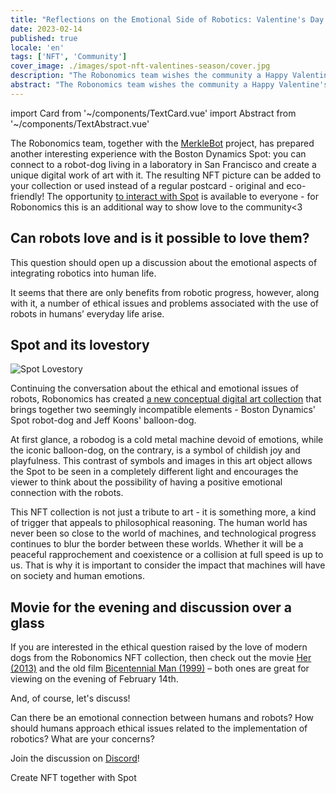 ```yaml
---
title: "Reflections on the Emotional Side of Robotics: Valentine's Day Limited NFT Collection"
date: 2023-02-14
published: true
locale: 'en'
tags: ['NFT', 'Community']
cover_image: ./images/spot-nft-valentines-season/cover.jpg
description: "The Robonomics team wishes the community a Happy Valentine's Day! Today, we all have one more reason to talk about our feelings, to express love and gratitude, to give something sweet and pleasant to our soulmate, friend - to whomever our heart desires."
abstract: "The Robonomics team wishes the community a Happy Valentine's Day! Today, we all have one more reason to talk about our feelings, to express love and gratitude, to give something sweet and pleasant to our soulmate, friend - to whomever our heart desires."
---
```

import Card from '~/components/TextCard.vue'
import Abstract from '~/components/TextAbstract.vue'

The Robonomics team, together with the [MerkleBot](https://merklebot.com/) project, has prepared another interesting experience with the Boston Dynamics Spot: you can connect to a robot-dog living in a laboratory in San Francisco and create a unique digital work of art with it. The resulting NFT picture can be added to your collection or used instead of a regular postcard - original and eco-friendly! The opportunity [to interact with Spot](https://spot.merklebot.com/) is available to everyone - for Robonomics this is an additional way to show love to the community<3

## Can robots love and is it possible to love them?

This question should open up a discussion about the emotional aspects of integrating robotics into human life.

<Abstract :style="{marginBottom: '2rem'}" class="post_abstract"  :text="`<b>Robotics</b> is a rapidly developing field of science that allows people to create machines that can safely exist in a complex human world, interact with its inhabitants (humans and other machines), perform some useful actions, usually aimed at improving the humans’ quality of life and in some way to simplify it.`" />

It seems that there are only benefits from robotic progress, however, along with it, a number of ethical issues and problems associated with the use of robots in humans’ everyday life arise.

## Spot and its lovestory

![Spot Lovestory](./images/spot-nft-valentines-season/spot_lovestory.png)

Continuing the conversation about the ethical and emotional issues of robots, Robonomics has created [a new conceptual digital art collection](https://singular.app/collectibles/kusama/b437f70371c8622e02-MBVD-2023/16627505-b437f70371c8622e02-MBVD-2023-MBVD-2023-00000006) that brings together two seemingly incompatible elements - Boston Dynamics' Spot robot-dog and Jeff Koons' balloon-dog.

At first glance, a robodog is a cold metal machine devoid of emotions, while the iconic balloon-dog, on the contrary, is a symbol of childish joy and playfulness. This contrast of symbols and images in this art object allows the Spot to be seen in a completely different light and encourages the viewer to think about the possibility of having a positive emotional connection with the robots.

This NFT collection is not just a tribute to art - it is something more, a kind of trigger that appeals to philosophical reasoning. The human world has never been so close to the world of machines, and technological progress continues to blur the border between these worlds. Whether it will be a peaceful rapprochement and coexistence or a collision at full speed is up to us. That is why it is important to consider the impact that machines will have on society and human emotions.

## Movie for the evening and discussion over a glass

If you are interested in the ethical question raised by the love of modern dogs from the Robonomics NFT collection, then check out the movie [Her (2013)](https://www.imdb.com/title/tt1798709/) and the old film [Bicentennial Man (1999)](https://www.imdb.com/title/tt0182789/) – both ones are great for viewing on the evening of February 14th.

And, of course, let's discuss!

Can there be an emotional connection between humans and robots? How should humans approach ethical issues related to the implementation of robotics? What are your concerns?

Join the discussion on [Discord](https://discord.gg/dyFgwHfCN7)!

<g-link :style="{textAlign: 'center', display: 'block' }" to="https://spot.merklebot.com/">Create NFT together with Spot</g-link>
